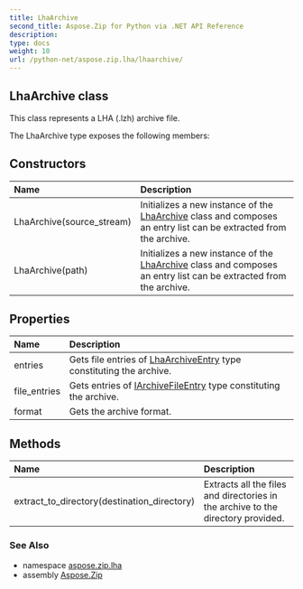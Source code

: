 ```yaml
---
title: LhaArchive
second_title: Aspose.Zip for Python via .NET API Reference
description: 
type: docs
weight: 10
url: /python-net/aspose.zip.lha/lhaarchive/
---
```


## LhaArchive class

This class represents a LHA (.lzh) archive file.

The LhaArchive type exposes the following members:
## Constructors
| Name | Description |
| :- | :- |
|LhaArchive(source_stream)|Initializes a new instance of the [LhaArchive](/zip/python-net/aspose.zip.lha/lhaarchive/) class and composes an entry list can be extracted from the archive.|
|LhaArchive(path)|Initializes a new instance of the [LhaArchive](/zip/python-net/aspose.zip.lha/lhaarchive/) class and composes an entry list can be extracted from the archive.|
## Properties
| Name | Description |
| :- | :- |
|entries|Gets file entries of [LhaArchiveEntry](/zip/python-net/aspose.zip.lha/lhaarchiveentry/) type constituting the archive.|
|file_entries|Gets entries of [IArchiveFileEntry](/zip/python-net/aspose.zip/iarchivefileentry/) type constituting the archive.|
|format|Gets the archive format.|
## Methods
| Name | Description |
| :- | :- |
|extract_to_directory(destination_directory)|Extracts all the files and directories in the archive to the directory provided.|

### See Also

* namespace [aspose.zip.lha](/zip/python-net/aspose.zip.lha/)
* assembly [Aspose.Zip](/zip/python-net/)

